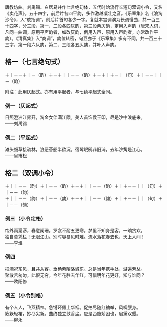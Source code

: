 唐教坊曲。刘禹锡、白居易并作七言绝句体，五代时始流行长短句双调小令，又名《卖花声》。五十四字，前后片各四平韵，多作激越凄壮之音。《乐章集》名《浪淘沙令》，入“歇指调”，前后片首句各少一字。复就本宫调演为长调慢曲，共一百三十四字，分三段，第一、二段各四仄韵，第三段两仄韵，定用入声韵（唐宋人词，凡同一曲调，原用平声韵者，如改仄韵，例用入声，原用入声韵者，亦常改作平韵）。《清真集》入“商调”，韵位转密，句豆亦于《乐章集》多有不同，共一百三十三字，第一段六仄韵，第二、三段各五仄韵，并叶入声韵。

## 格一（七言绝句式）
＋｜－－＋｜－（韵）＋－＋｜｜－－（韵）＋－＋｜＋－｜（句）＋｜－－｜｜－（韵）

附注：此用仄起式。亦有用平起者，与七绝平起式全同。

### 例一（仄起式）
日照澄洲江雾开，淘金女伴满江隈。美人首饰侯王印，尽是沙中浪底来。\
——刘禹锡
### 例二（平起式）
滩头细草接疏林，浪恶罾船半欲沉。宿鹭眠鸥非旧浦，去年沙觜是江心。\
——皇甫松

## 格二（双调小令）
＋｜｜－－（韵）＋｜－－（韵）＋－＋｜｜－－（韵）＋｜＋－－｜｜（句）＋｜－－（韵）\
＋｜｜－－（韵）＋｜－－（韵）＋－＋｜｜－－（韵）＋｜＋－－｜｜（句）＋｜－－（韵）

### 例三（小令定格）
帘外雨潺潺，春意阑珊。罗衾不耐五更寒。梦里不知身是客，一晌贪欢。\
独自莫凭栏！无限江山。别时容易见时难。流水落花春去也，天上人间！\
——李煜
### 例四
把酒祝东风，且共从容。垂杨紫陌洛城东。总是当年携手处，游遍芳丛。\
聚散苦匆匆，此恨无穷。今年花胜去年红。可惜明年花更好，知与谁同？\
——欧阳修

### 例五（小令别格）
有个人人，飞燕精神。急锵环佩上华裀。促拍尽随红袖举，风柳腰身。\
簌簌轻裙，妙尽尖新。曲终独立敛香尘。应是西施娇困也，眉黛双颦。\
——柳永